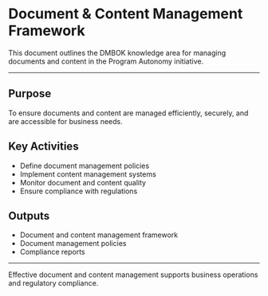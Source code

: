 # Document & Content Management Framework

This document outlines the DMBOK knowledge area for managing documents and content in the Program Autonomy initiative.

---

## Purpose
To ensure documents and content are managed efficiently, securely, and are accessible for business needs.

## Key Activities
- Define document management policies
- Implement content management systems
- Monitor document and content quality
- Ensure compliance with regulations

## Outputs
- Document and content management framework
- Document management policies
- Compliance reports

---

Effective document and content management supports business operations and regulatory compliance.

